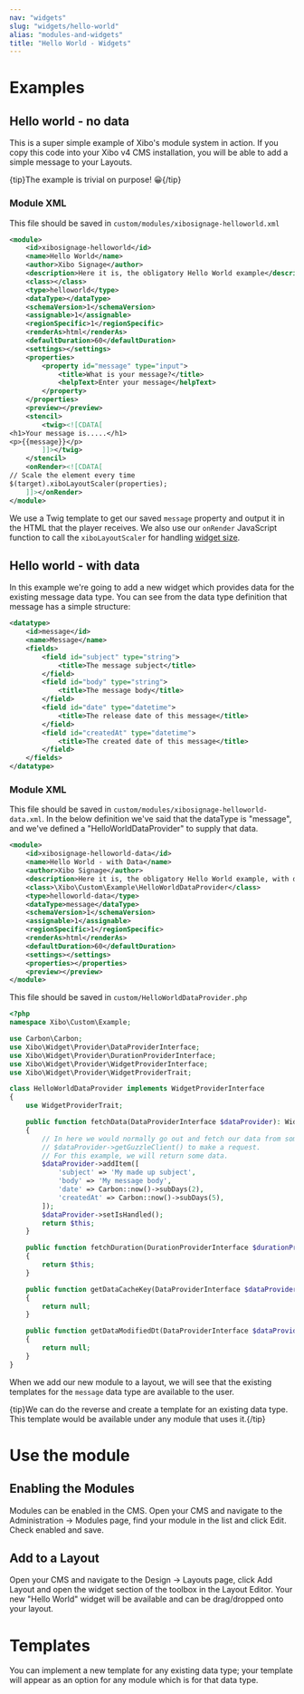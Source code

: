 ```yaml
---
nav: "widgets"
slug: "widgets/hello-world"
alias: "modules-and-widgets"
title: "Hello World - Widgets"
---
```


# Examples

## Hello world - no data
This is a super simple example of Xibo's module system in action. If you copy this code into your Xibo v4 CMS installation, you will be able to add a simple message to your Layouts.

{tip}The example is trivial on purpose! 😀️{/tip}

### Module XML
This file should be saved in `custom/modules/xibosignage-helloworld.xml`

```xml
<module>
    <id>xibosignage-helloworld</id>
    <name>Hello World</name>
    <author>Xibo Signage</author>
    <description>Here it is, the obligatory Hello World example</description>
    <class></class>
    <type>helloworld</type>
    <dataType></dataType>
    <schemaVersion>1</schemaVersion>
    <assignable>1</assignable>
    <regionSpecific>1</regionSpecific>
    <renderAs>html</renderAs>
    <defaultDuration>60</defaultDuration>
    <settings></settings>
    <properties>
        <property id="message" type="input">
            <title>What is your message?</title>
            <helpText>Enter your message</helpText>
        </property>
    </properties>
    <preview></preview>
    <stencil>
        <twig><![CDATA[
<h1>Your message is.....</h1>
<p>{{message}}</p>
        ]]></twig>
    </stencil>
    <onRender><![CDATA[
// Scale the element every time
$(target).xiboLayoutScaler(properties);
    ]]></onRender>
</module>
```

We use a Twig template to get our saved `message` property and output it in the HTML that the player receives. We also use our `onRender` JavaScript function to call the `xiboLayoutScaler` for handling [widget size](widget-sizing).


## Hello world - with data
In this example we're going to add a new widget which provides data for the existing message data type. You can see from the data type definition that message has a simple structure:

```xml
<datatype>
    <id>message</id>
    <name>Message</name>
    <fields>
        <field id="subject" type="string">
            <title>The message subject</title>
        </field>
        <field id="body" type="string">
            <title>The message body</title>
        </field>
        <field id="date" type="datetime">
            <title>The release date of this message</title>
        </field>
        <field id="createdAt" type="datetime">
            <title>The created date of this message</title>
        </field>
    </fields>
</datatype>
```

### Module XML
This file should be saved in `custom/modules/xibosignage-helloworld-data.xml`. In the below definition we've said that the dataType is "message", and we've defined a "HelloWorldDataProvider" to supply that data.

```xml
<module>
    <id>xibosignage-helloworld-data</id>
    <name>Hello World - with Data</name>
    <author>Xibo Signage</author>
    <description>Here it is, the obligatory Hello World example, with data</description>
    <class>\Xibo\Custom\Example\HelloWorldDataProvider</class>
    <type>helloworld-data</type>
    <dataType>message</dataType>
    <schemaVersion>1</schemaVersion>
    <assignable>1</assignable>
    <regionSpecific>1</regionSpecific>
    <renderAs>html</renderAs>
    <defaultDuration>60</defaultDuration>
    <settings></settings>
    <properties></properties>
    <preview></preview>
</module>
```

This file should be saved in `custom/HelloWorldDataProvider.php`

```php
<?php
namespace Xibo\Custom\Example;

use Carbon\Carbon;
use Xibo\Widget\Provider\DataProviderInterface;
use Xibo\Widget\Provider\DurationProviderInterface;
use Xibo\Widget\Provider\WidgetProviderInterface;
use Xibo\Widget\Provider\WidgetProviderTrait;

class HelloWorldDataProvider implements WidgetProviderInterface
{
    use WidgetProviderTrait;

    public function fetchData(DataProviderInterface $dataProvider): WidgetProviderInterface
    {
        // In here we would normally go out and fetch our data from somewhere, probably using the
        // $dataProvider->getGuzzleClient() to make a request.
        // For this example, we will return some data.
        $dataProvider->addItem([
            'subject' => 'My made up subject',
            'body' => 'My message body',
            'date' => Carbon::now()->subDays(2),
            'createdAt' => Carbon::now()->subDays(5),
        ]);
        $dataProvider->setIsHandled();
        return $this;
    }

    public function fetchDuration(DurationProviderInterface $durationProvider): WidgetProviderInterface
    {
        return $this;
    }

    public function getDataCacheKey(DataProviderInterface $dataProvider): ?string
    {
        return null;
    }

    public function getDataModifiedDt(DataProviderInterface $dataProvider): ?Carbon
    {
        return null;
    }
}
```

When we add our new module to a layout, we will see that the existing templates for the `message` data type are available to the user.

{tip}We can do the reverse and create a template for an existing data type. This template would be available under any module that uses it.{/tip} 

# Use the module
## Enabling the Modules
Modules can be enabled in the CMS. Open your CMS and navigate to the Administration -> Modules page, find your module in the list and click Edit. Check enabled and save.

## Add to a Layout
Open your CMS and navigate to the Design -> Layouts page, click Add Layout and open the widget section of the toolbox in the Layout Editor. Your new "Hello World" widget will be available and can be drag/dropped onto your layout.

# Templates
You can implement a new template for any existing data type; your template will appear as an option for any module which is for that data type.
